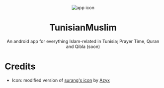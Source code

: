 <div align="center">
 
![app icon](https://raw.githubusercontent.com/cabiste69/TunisianMuslim/main/TunisiaPrayer/TunisiaPrayer.Android/Resources/mipmap-xxhdpi/ic_launcher.png)

# TunisianMuslim

An android app for everything Islam-related in Tunisia; Prayer Time, Quran and Qibla (soon) 

<div align="left">
 
# Credits

 - Icon: modified version of [surang's icon](https://www.flaticon.com/free-icon/moon_5899729) by [Azyx](https://www.facebook.com/aziz.karoui.31/)
